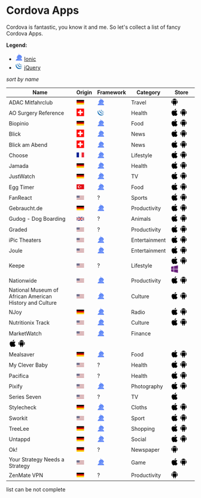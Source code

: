 # Cordova Apps
Cordova is fantastic, you know it and me. So let's collect a list of fancy Cordova Apps. 

**Legend:**<br>

* ![](assets/ionic.png) [Ionic](ionicframework.com)
* ![](assets/jquery.png) [jQuery](https://jquerymobile.com/)


*sort by name*

Name | Origin | Framework | Category | Store
------------ | ------------- | ------------- | ------------- | -------------
ADAC Mitfahrclub | ![](assets/c/de.png) | ![](assets/ionic.png) | Travel | [![](assets/android.png)](https://play.google.com/store/apps/details?id=de.adac.Mitfahrclub)
AO Surgery Reference | ![](assets/c/ch.png) | ![](assets/jquery.png) | Health | [![](assets/apple.png)](https://itunes.apple.com/de/app/ao-surgery-reference/id403961165?mt=8)       [![](assets/android.png)](https://play.google.com/store/apps/details?id=af.org.aofoundation.AOSR&hl=de)
Biopinio | ![](assets/c/de.png) | ![](assets/ionic.png) | Food | [![](assets/apple.png)](https://itunes.apple.com/de/app/biopinio/id868830625?mt=8)       [![](assets/android.png)](https://play.google.com/store/apps/details?id=com.pollion.biopinio.app)
Blick | ![](assets/c/ch.png) | ![](assets/ionic.png) | News | ![](assets/apple.png)       ![](assets/android.png)
Blick am Abend | ![](assets/c/ch.png) | ![](assets/ionic.png) | News | ![](assets/apple.png)       ![](assets/android.png)
Choose | ![](assets/c/fr.png) | ![](assets/ionic.png) | Lifestyle | [![](assets/apple.png)](https://itunes.apple.com/us/app/choose-decouvrir.-aimer.-gagner./id985799982?l=fr&ls=1&mt=8)       [![](assets/android.png)](https://play.google.com/store/apps/details?id=com.appchoose.choose.android)
Jamada | ![](assets/c/de.png) | ![](assets/ionic.png) | Health | [![](assets/apple.png)](https://itunes.apple.com/de/app/arztsuche-jameda/id383612737?mt=8)       [![](assets/android.png)](https://play.google.com/store/apps/details?id=de.jameda.android.arztsuche&hl=de)
JustWatch | ![](assets/c/de.png) | ![](assets/ionic.png) | TV | [![](assets/apple.png)](https://itunes.apple.com/us/app/justwatch-movies-tv-shows/id979227482?mt=8)       [![](assets/android.png)](https://play.google.com/store/apps/details?id=com.justwatch.justwatch&hl=de)
Egg Timer| ![](assets/c/tk.png) | ![](assets/ionic.png) | Food | [![](assets/apple.png)](https://itunes.apple.com/us/app/egg-timer-easy-to-use-push/id1071795147)       [![](assets/android.png)](https://play.google.com/store/apps/details?id=me.onuryilmaz.app.eggtimer)
FanReact | ![](assets/c/us.png) | ? | Sports | [![](assets/apple.png)](https://itunes.apple.com/us/app/fanreact/id947998588?mt=8)       [![](assets/android.png)](https://play.google.com/store/apps/details?id=com.fanreact.app)
Gebraucht.de | ![](assets/c/de.png) | ![](assets/ionic.png) | Productivity | [![](assets/apple.png)](https://itunes.apple.com/us/artist/fhnfh/id922315768)       [![](assets/android.png)](https://play.google.com/store/apps/details?id=com.gebraucht.de)
Gudog - Dog Boarding | ![](assets/c/uk.png) | ? | Animals | [![](assets/apple.png)](https://itunes.apple.com/gb/app/gudog/id964470204?l=en)       [![](assets/android.png)](https://play.google.com/store/apps/details?id=com.gudog.app&hl=en)
Graded | ![](assets/c/us.png) | ? | Productivity | [![](assets/apple.png)](https://itunes.apple.com/us/app/graded-check-your-hac-grades/id1048807913?ls=1&mt=8)       [![](assets/android.png)](https://play.google.com/store/apps/details?id=io.graded)
iPic Theaters | ![](assets/c/us.png) | ![](assets/ionic.png) | Entertainment | [![](assets/apple.png)](https://itunes.apple.com/us/app/ipic-theaters/id438795028?mt=8)       [![](assets/android.png)](https://play.google.com/store/apps/details?id=com.ipictheaters.ipic&hl=en)
Joule | ![](assets/c/us.png) | ![](assets/ionic.png) | Entertainment | [![](assets/apple.png)](https://itunes.apple.com/us/app/joule-sous-vide-by-chefsteps/id970115018?mt=8)       [![](assets/android.png)](https://play.google.com/store/apps/details?id=com.chefsteps.circulator&hl=en)
Keepe | ![](assets/c/us.png) | ? | Lifestyle | [![](assets/apple.png)](https://itunes.apple.com/de/app/mealsaver-g%C3%BCnstig-essen-umwelt-schonen/id1162089374?mt=8)      [![](assets/android.png)](https://itunes.apple.com/app/apple-store/id931021960?pt=110994816&mt=8)      [![](assets/win.png)](http://www.windowsphone.com/s?appid=a1f4073b-3b6c-4252-8117-22646ac88e58e)
Nationwide | ![](assets/c/us.png) | ![](assets/ionic.png) | Productivity | [![](assets/apple.png)](https://itunes.apple.com/us/app/nationwide-mobile/id311627534?mt=8)      [![](assets/android.png)](https://play.google.com/store/apps/details?id=com.nationwide.mobile.android.nwmobile&hl=ene)
National Museum of <br>African American <br>History and Culture | ![](assets/c/us.png) | ![](assets/ionic.png) | Culture | [![](assets/apple.png)](https://itunes.apple.com/us/app/nmaahc-mobile/id1155107113?mt=8)      [![](assets/android.png)](https://play.google.com/store/apps/details?id=com.ionicframework.nmaahc708324)
NJoy| ![](assets/c/de.png) | ![](assets/ionic.png) | Radio | [![](assets/apple.png)](https://itunes.apple.com/de/app/n-joy-radio/id1083101371?mt=8)      [![](assets/android.png)](http://www.n-joy.de/app/N-JOY-Radio-Enjoy-the-music,njoyapp100.html)
Nutritionix Track | ![](assets/c/us.png) | ![](assets/ionic.png) | Culture | [![](assets/apple.png)](https://itunes.apple.com/us/app/nutritionix-track-calorie/id1061691342?mt=8)      [![](assets/android.png)](https://play.google.com/store/apps/details?id=com.nutritionix.nixtrack)
MarketWatch | ![](assets/c/us.png) | ![](assets/ionic.png) | Finance
 | [![](assets/apple.png)](https://itunes.apple.com/us/app/marketwatch-real-time-business/id336693422?mt=8)      [![](assets/android.png)](https://play.google.com/store/apps/details?id=com.marketwatch&hl=en)
Mealsaver | ![](assets/c/de.png) | ![](assets/ionic.png) | Food | [![](assets/apple.png)](https://itunes.apple.com/de/app/mealsaver-g%C3%BCnstig-essen-umwelt-schonen/id1162089374?mt=8)      [![](assets/android.png)](https://play.google.com/store/apps/details?id=de.mealsaver.app&hl=de)
My Clever Baby | ![](assets/c/us.png) | ? | Health | [![](assets/apple.png)](https://geo.itunes.apple.com/us/app/clever-baby-log-track-nursing/id1006583126?mt=8)      [![](assets/android.png)](https://play.google.com/store/apps/details?id=com.mycleverbaby.cleverbaby&hl=en) 
Pacifica| ![](assets/c/us.png) | ? | Health | [![](assets/apple.png)](https://itunes.apple.com/us/app/pacifica-tools-for-stress/id922968861?mt=8&ign-mpt=uo%3D6)      [![](assets/android.png)](https://play.google.com/store/apps/details?id=com.pacificalabs.pacifica)
Pixify| ![](assets/c/us.png) | ![](assets/ionic.png)  | Photography | [![](assets/apple.png)](https://itunes.apple.com/us/app/pixify.us/id1134639759?mt=8)      [![](assets/android.png)](https://play.google.com/store/apps/details?id=com.panicbuttonvfx.pixify)
Series Seven| ![](assets/c/us.png) | ? | TV | [![](assets/apple.png)](https://itunes.apple.com/us/app/series-seven/id888005622?uo=8&at=1l3voeJ)
Stylecheck| ![](assets/c/de.png) | ![](assets/ionic.png) | Cloths | [![](assets/apple.png)](https://play.google.com/store/apps/details?id=com.gebraucht.de)      [![](assets/android.png)](https://play.google.com/store/apps/details?id=de.stylecheck.app)
Sworkit| ![](assets/c/us.png) | ![](assets/ionic.png) | Sport | [![](assets/apple.png)](https://itunes.apple.com/us/app/sworkit-daily-circuit-training/id527219710?mt=8&ign-mpt=uo%3D4)      [![](assets/android.png)](https://play.google.com/store/apps/details?id=com.taisty)
TreeLee | ![](assets/c/de.png) | ![](assets/ionic.png) | Shopping | [![](assets/apple.png)](https://itunes.apple.com/de/app/treelee/id933913996?mt=8)      [![](assets/android.png)](https://play.google.com/store/apps/details?id=com.flyacts.treelee&hl=de)
Untappd | ![](assets/c/de.png) | ![](assets/ionic.png) | Social | [![](assets/apple.png)](https://itunes.apple.com/us/app/untappd/id449141888?mt=8)      [![](assets/android.png)](https://play.google.com/store/apps/details?id=com.untappdllc.app&hl=en)
Ok! | ![](assets/c/de.png) | ? | Newspaper | [![](assets/android.png)](https://play.google.com/store/apps/details?id=air.de.ok_magazin.okdaily)
Your Strategy Needs a Strategy | ![](assets/c/us.png) | ![](assets/ionic.png) | Game | [![](assets/apple.png)](https://itunes.apple.com/us/app/your-strategy-needs-a-strategy/id951248714?mt=8)       [![](assets/android.png)](https://play.google.com/store/apps/details?id=com.bcg.strategystyles.game)
ZenMate VPN | ![](assets/c/de.png) | ? | Productivity | [![](assets/android.png)](https://play.google.com/store/apps/details?id=com.zenmate.android&hl=de)



list can be not complete
